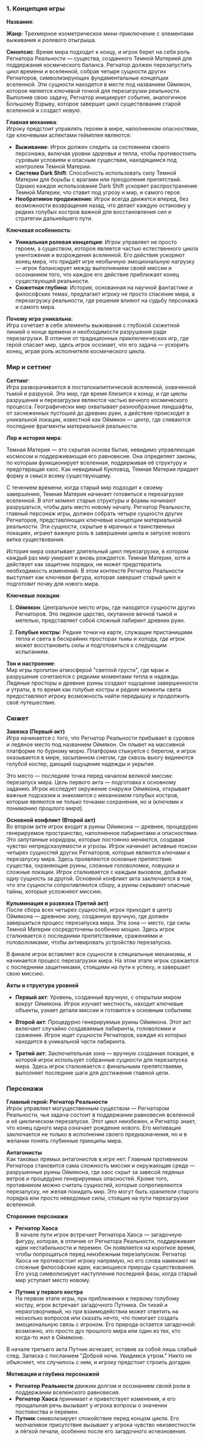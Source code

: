 ### 1. Концепция игры

**Название**: 

**Жанр**: Трехмерное изометрическое мини-приключение с элементами выживания и ролевого отыгрыша.

**Синопсис**: Время мира подходит к концу, и игрок берет на себя роль Регнатора Реальности — существа, созданного Темной Материей для поддержания космического баланса. Регнатор должен перезапустить цикл времени и вселенной, собрав четыре сущности других Регнаторов, символизирующих фундаментальные концепции вселенной. Эти сущности находятся в месте под названием Оймякон, которое является ключевой точкой для перезагрузки реальности. Выполнив свою задачу, Регнатор инициирует событие, аналогичное Большому Взрыву, которое завершит цикл существования старой вселенной и создаст новую.

**Главная механика**:  
Игроку предстоит управлять героем в мире, наполненном опасностями, где ключевыми аспектами геймплея являются:

- **Выживание**: Игрок должен следить за состоянием своего персонажа, включая уровни здоровья и тепла, чтобы противостоять суровым условиям и опасным существам, находящимся под контролем Темной Материи.
- **Система Dark Shift**: Способность использовать силу Темной Материи для борьбы с врагами или преодоления препятствий. Однако каждое использование Dark Shift ускоряет распространение Темной Материи, что ставит под угрозу и мир, и самого героя.
- **Необратимое продвижение**: Игрок всегда движется вперед, без возможности возвращения назад, что делает каждую остановку у редких голубых костров важной для восстановления сил и стратегии дальнейшего пути.

**Ключевая особенность**:

- **Уникальная ролевая концепция**: Игрок управляет не просто героем, а существом, которое является частью естественного цикла уничтожения и возрождения вселенной. Его действия ускоряют конец мира, что придаёт игре необычную эмоциональную нагрузку — игрок балансирует между выполнением своей миссии и осознанием того, что каждое его действие приближает конец существующей реальности.
- **Сюжетная глубина**: История, основанная на научной фантастике и философских темах, предлагает игроку не просто спасение мира, а перезагрузку реальности, где решения влияют на судьбу персонажа и самого мира.

**Почему игра уникальна**:  
Игра сочетает в себе элементы выживания с глубокой сюжетной линией о конце времени и необходимости разрушения ради перезагрузки. В отличие от традиционных приключенческих игр, где герой спасает мир, здесь игрок осознает, что его задача — ускорить конец, играя роль исполнителя космического цикла.

### Мир и сеттинг

**Сеттинг**:  
Игра разворачивается в постапокалиптической вселенной, охваченной тьмой и разрухой. Это мир, где время близится к концу, и где циклы разрушения и перезагрузки являются частью вечного космического процесса. Географически мир охватывает разнообразные ландшафты, от заснеженных пустошей до древних руин, а действие происходит в уникальной локации, известной как Оймякон — центр, где сливаются последние фрагменты материальной реальности.

**Лор и история мира**:  

Темная Материя — это скрытая основа бытия, невидимо управляющая космосом и поддерживающая его равновесие. Она определяет законы, по которым функционирует вселенная, поддерживая её структуру и предотвращая хаос. Как невидимый Кукловод, Темная Материя придает форму и смысл всему существующему.

С течением времени, когда старый мир подходит к своему завершению, Темная Материя начинает готовиться к перезагрузке вселенной. В этот момент старые структуры и формы начинают разрушаться, чтобы дать место новому началу. Регнатор Реальности, главный персонаж игры, должен собрать четыре сущности других Регнаторов, представляющих ключевые концепции материальной реальности. Эти сущности, скрытые в мрачных и таинственных локациях, играют важную роль в завершении цикла и запуске нового витка существования.

История мира охватывает длительный цикл перезагрузки, в котором каждый раз мир умирает и вновь рождается. Темная Материя, хотя и действует как защитник порядка, не может предотвратить необходимость изменений. В этом контексте Регнатор Реальности выступает как ключевая фигура, которая завершит старый цикл и подготовит почву для нового мира.

**Ключевые локации**:

1. **Оймякон**: Центральное место игры, где находятся сущности других Регнаторов. Это ледяное царство, окутанное вечной тьмой и метелью, представляет собой сложный лабиринт древних руин.

2. **Голубые костры**: Редкие точки на карте, служащие пристанищами тепла и света в бескрайних просторах тьмы и холода, где игрок может восстановить силы и подготовиться к следующим испытаниям.

**Тон и настроение**:  
Мир игры пропитан атмосферой "светлой грусти", где мрак и разрушение сочетаются с редкими моментами тепла и надежды. Ледяные просторы и древние руины создают ощущение завершенности и утраты, в то время как голубые костры и редкие моменты света предоставляют игроку возможность найти передышку и продолжить своё путешествие.

### Сюжет

**Завязка (Первый акт)**  
Игра начинается с того, что Регнатор Реальности прибывает в суровое и ледяное место под названием Оймякон. Он плывет на массивной платформе по бурному морю. Платформа стыкуется с берегом, и игрок оказывается в мире, засыпанном снегом, где сквозь вьюгу виднеются голубой костер, дающий ощущение надежды и укрытия. 

Это место — последняя точка перед началом великой миссии: перезапуск мира. Цель первого акта — подготовка к основному заданию. Игрок исследует окружение снаружи Оймякона, открывает важные подсказки и знакомится с механизмом голубых костров, которые являются не только точками сохранения, но и (*ключами к пониманию прошлого мира*).

**Основной конфликт (Второй акт)**  
Во втором акте игрок входит в руины Оймякона — древнее, процедурно генерируемое пространство, наполненное лабиринтами и опасностями. Это запутанные коридоры, которые постоянно меняются, создавая чувство непредсказуемости и угрозы. Игрок начинает активные поиски четырех сущностей других Регнаторов, которые являются ключами к перезапуску мира. Здесь проявляются основные препятствия: существа, охраняющие руины, сложные головоломки, ловушки и сложные локации. Игрок сталкивается с каждым вызовом, добывая одну сущность за другой. Основной конфликт акта заключается в том, что эти сущности сопротивляются сбору, а руины скрывают опасные тайны, которые усложняют миссию.

**Кульминация и развязка (Третий акт)**  
После сбора всех четырех сущностей, игрок приходит в центр Оймякона — древнюю зону, созданную вручную, где должен завершиться процесс перезапуска мира. Эта зона — место, где силы Темной Материи сосредоточены особенно мощно. Здесь игрок сталкивается с последними препятствиями, сражениями и головоломками, чтобы активировать устройство перезапуска. 

В финале игрок вставляет все сущности в специальные механизмы, и начинается процесс перезагрузки мира. На этом этапе игрок сражается с последними защитниками, стоящими на пути к успеху, и завершает свою миссию.

**Акты и структура уровней**

- **Первый акт**: Уровень, созданный вручную, с открытым миром вокруг Оймякона. Игрок изучает местность, находит ключевые объекты, узнает детали миссии и готовится к основным событиям.

- **Второй акт**: Процедурно генерируемые руины Оймякона. Этот акт включает случайно создаваемые лабиринты, головоломки и сражения. Игрок ищет сущности Регнаторов, каждая из которых находится в уникальной части лабиринта.

- **Третий акт**: Заключительная зона — вручную созданная локация, в которой игрок использует собранные сущности для перезапуска мира. Здесь игрок сталкивается с финальными препятствиями, выполняет последние шаги для достижения главной цели.

### Персонажи

**Главный герой: Регнатор Реальности**  
Игрок управляет могущественным существом — Регнатором Реальности, чья задача состоит в поддержании равновесия вселенной и её циклическом перезапуске. Этот цикл неизбежен, и Регнатор знает, что конец одного мира означает рождение нового. Его мотивация заключается не только в исполнении своего предназначения, но и в желании понять глубинные принципы мира. 

**Антагонисты**  
Как таковых прямых антагонистов в игре нет. Главным противником Регнатора становится сама сложность миссии и окружающая среда — разрушенные руины Оймякона, где хаос скрыт за завесой ледяных ветров и процедурно генерируемых опасностей. Кроме того, противником можно считать сущностей, которые сопротивляются перезапуску, не желая покидать мир. Это могут быть хранители старого порядка или просто неведомые силы, стоящие на пути перезагрузки вселенной.

**Сторонние персонажи**

- **Регнатор Хаоса**  
В начале пути игрок встречает Регнатора Хаоса — загадочную фигуру, которая, в отличие от Регнатора Реальности, поддерживает идеи нестабильности и перемен. Он появляется на короткое время, чтобы попрощаться перед неизбежным перезапуском. Регнатор Хаоса не противостоит игроку напрямую, но его слова намекают на сложные философские идеи, касающиеся природы существования. Его уход символизирует наступление последней фазы, когда старый мир уступает место новому.

- **Путник у первого костра**  
На первом этапе игры, при приближении к первому голубому костру, игрок встречает загадочного Путника. Он тихий и неразговорчивый, но при взаимодействии может ответить на несколько вопросов или сказать нечто, что помогает создать эмоциональную связь с игроком. Его природа остается загадочной: возможно, это просто дух прошлого мира или один из тех, кто когда-то жил в Оймяконе. 

В начале третьего акта Путник исчезает, оставив за собой лишь слабый след. Записка с посланием "Доброй ночи. Увидимся утром." Никто не объясняет, что случилось с ним, и игроку предстоит строить догадки.

**Мотивация и глубина персонажей**

- **Регнатор Реальности** движим долгом и осознанием своей роли в поддержании вселенского равновесия.
- **Регнатор Хаоса** принимает и приветствует изменения, и его прощальная речь вызывает у игрока вопросы о значении постоянства и перемен.
- **Путник** символизирует спокойствие перед концом цикла. Его молчаливое присутствие вызывает у игрока чувство неизвестности и лёгкой печали, особенно после его загадочного исчезновения.
